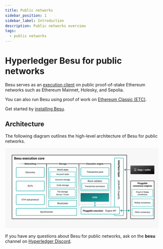 ```yaml
---
title: Public networks
sidebar_position: 1
sidebar_label: Introduction
description: Public networks overview
tags:
  - public networks
---
```


# Hyperledger Besu for public networks

Besu serves as an [execution client](concepts/the-merge.md#execution-clients) on public proof-of-stake Ethereum networks such as Ethereum Mainnet, Holesky, and Sepolia.

You can also run Besu using proof of work on [Ethereum Classic (ETC)](how-to/use-pow/mining.md).

Get started by [installing Besu](get-started/install/index.md).

## Architecture

The following diagram outlines the high-level architecture of Besu for public networks.

![Public architecture](../assets/images/public-architecture.jpeg)

If you have any questions about Besu for public networks, ask on the **besu** channel on
[Hyperledger Discord](https://discord.gg/hyperledger).
